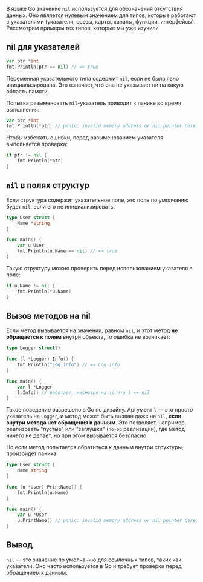 В языке Go значение `nil` используется для обозначения отсутствия данных.
Оно является нулевым значением для типов, которые работают с указателями (указатели, срезы, карты, каналы, функции, интерфейсы). Рассмотрим примеры тех типов, которые мы уже изучили

## nil для указателей

```go
var ptr *int
fmt.Println(ptr == nil) // => true
```

Переменная указательного типа содержит `nil`, если не была явно инициализирована. Это означает, что она не указывает ни на какую область памяти.

Попытка разыменовать `nil`-указатель приводит к панике во время выполнения:

```go
var ptr *int
fmt.Println(*ptr) // panic: invalid memory address or nil pointer dereference
```

Чтобы избежать ошибки, перед разыменованием указателя выполняется проверка:

```go
if ptr != nil {
	fmt.Println(*ptr)
}
```

## `nil` в полях структур

Если структура содержит указательное поле, это поле по умолчанию будет `nil`, если его не инициализировать.

```go
type User struct {
	Name *string
}

func main() {
	var u User
	fmt.Println(u.Name == nil) // => true
}
```

Такую структуру можно проверить перед использованием указателя в поле:

```go
if u.Name != nil {
	fmt.Println(*u.Name)
}
```

## Вызов методов на nil

Если метод вызывается на значении, равном `nil`, и этот метод **не обращается к полям** внутри объекта, то ошибка не возникает:

```go
type Logger struct{}

func (l *Logger) Info() {
	fmt.Println("Log info") // => Log info
}

func main() {
	var l *Logger
	l.Info() // работает, несмотря на то что l == nil
}
```

Такое поведение разрешено в Go по дизайну. Аргумент `l` — это просто указатель на `Logger`, и метод может быть вызван даже на `nil`, **если внутри метода нет обращения к данным**. Это позволяет, например, реализовать "пустые" или "заглушки" (`no-op` реализации), где метод ничего не делает, но при этом вызывается безопасно.

Но если метод попытается обратиться к данным внутри структуры, произойдёт паника:

```go
type User struct {
	Name string
}

func (u *User) PrintName() {
	fmt.Println(u.Name)
}

func main() {
	var u *User
	u.PrintName() // panic: invalid memory address or nil pointer dereference
}
```

## Вывод

`nil` — это значение по умолчанию для ссылочных типов, таких как указатели. Оно часто используется в Go и требует проверки перед обращением к данным.
